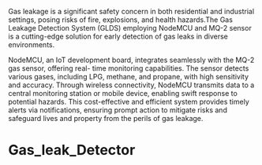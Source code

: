 Gas leakage is a significant safety concern in both residential and industrial settings, posing risks of fire, explosions, and health hazards.The Gas Leakage Detection System (GLDS) employing NodeMCU and MQ-2 sensor is a cutting-edge solution for early detection of gas leaks in diverse environments.

NodeMCU, an IoT development board, integrates seamlessly with the MQ-2 gas sensor, offering real- time monitoring capabilities. The sensor detects various gases, including LPG, methane, and propane, with high sensitivity and accuracy. Through wireless connectivity, NodeMCU transmits data to a central monitoring station or mobile device, enabling swift response to potential hazards. This cost-effective and efficient system provides timely alerts via notifications, ensuring prompt action to mitigate risks and safeguard lives and property from the perils of gas leakage.
# Gas_leak_Detector
